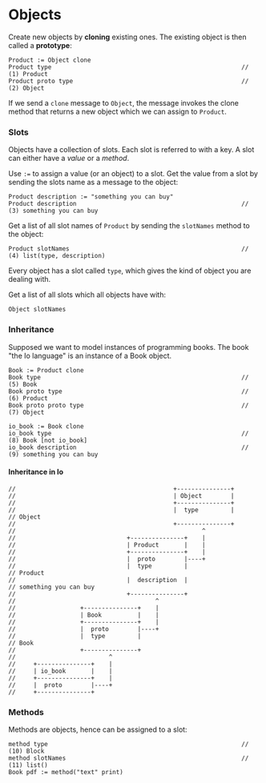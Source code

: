 # Objects

Create new objects by **cloning** existing ones. The existing object is then called a **prototype**:

    Product := Object clone
    Product type                                                     // (1) Product
    Product proto type                                               // (2) Object

If we send a `clone` message to `Object`, the message invokes the clone method that returns a new object which 
we can assign to `Product`.

### Slots

Objects have a collection of slots. Each slot is referred to with a key. A slot can either have a _value_ or a
_method_.

Use `:=` to assign a value (or an object) to a slot. Get the value from a slot by sending the slots name as a 
message to the object:

    Product description := "something you can buy"
    Product description                                              // (3) something you can buy

Get a list of all slot names of `Product` by sending the `slotNames` method to the object:

    Product slotNames                                                // (4) list(type, description)

Every object has a slot called `type`, which gives the kind of object you are dealing with.

Get a list of all slots which all objects have with:

    Object slotNames

### Inheritance

Supposed we want to model instances of programming books. The book "the Io language" is an instance of a Book object.

    Book := Product clone
    Book type                                                        // (5) Book
    Book proto type                                                  // (6) Product
    Book proto proto type                                            // (7) Object

    io_book := Book clone
    io_book type                                                     // (8) Book [not io_book]
    io_book description                                              // (9) something you can buy

#### Inheritance in Io

    //                                            +---------------+
    //                                            | Object        |
    //                                            +---------------+
    //                                            |  type         |       // Object
    //                                            +---------------+
    //                                                    ^
    //                               +---------------+    |
    //                               | Product       |    |
    //                               +---------------+    |
    //                               |  proto        |----+
    //                               |  type         |                    // Product
    //                               |  description  |                    // something you can buy
    //                               +---------------+
    //                                       ^
    //                  +---------------+    |
    //                  | Book          |    |
    //                  +---------------+    |
    //                  |  proto        |----+
    //                  |  type         |                                 // Book
    //                  +---------------+
    //                          ^
    //     +---------------+    |
    //     | io_book       |    |
    //     +---------------+    |
    //     |  proto        |----+
    //     +---------------+

### Methods

Methods are objects, hence can be assigned to a slot:

    method type                                                      // (10) Block
    method slotNames                                                 // (11) list()
    Book pdf := method("text" print)

